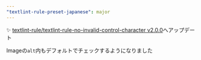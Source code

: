 ```yaml
---
"textlint-rule-preset-japanese": major
---
```


:sparkles: [textlint-rule/textlint-rule-no-invalid-control-character v2.0.0](https://github.com/textlint-rule/textlint-rule-no-invalid-control-character/releases/v2.0.0)へアップデート

Imageの`alt`内もデフォルトでチェックするようになりました
